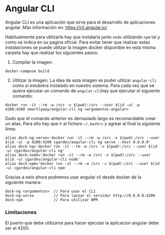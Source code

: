 # Angular CLI
Angular CLI es una aplicación que sirve para el desarrollo de aplicaciones angular.
Más información en: https://cli.angular.io/

Habitualmente para utilizarla hay que instalarla junto `node` utilizando `npm` tal y como se indica
en su pagina oficial. Para evitar tener que realizar estas instalaciones se puede utilizar la imagen
docker disponible en esta misma carpeta hay que realizar los siguientes pasos:

1. Compilar la imagen:

```
docker-compose build
```

2. Utilizar la imagen. La idea de esta imagen es poder utilizar `angular-cli` como si estubiera instalado
en nuestro sistema. Para cada vez que se quiera ejecutar un comando de `angular-cli`hay que ejecutar el
siguiente comando:

```
docker run -it --rm -w /src -v $(pwd):/src --user $(id -u) -p 4200:4200 smartlyway/angular-cli ng <argumentos-angular>
```

Dado que el comando anterior es demasiado largo es recomandable crear un alias. Para ello hay que ir al fichero
`~/.bashrc` y agrear al final la siguiente linea:

```
alias dock-ng-serve='docker run -it --rm -w /src -v $(pwd):/src --user $(id -u) -p 4200:4200 cgardev/angular-cli ng serve --host 0.0.0.0'
alias dock-ng='docker run -it --rm -w /src -v $(pwd):/src --user $(id -u) cgardev/angular-cli ng'
alias dock-node='docker run -it --rm -w /src -v $(pwd):/src --user $(id -u) cgardev/angular-cli node'
alias dock-npm='docker run -it --rm -w /src -v $(pwd):/src --user $(id -u) cgardev/angular-cli npm'
``` 

Gracias a esto ahora podremos usar angular cli desde docker de la siguiente manera:

```
dock-ng <argumentos>  // Para usar el CLI
dock-ng-serve         // Para lanzar el servidor http://0.0.0.0:4200
dock-npm              // Para utilizar NPM
```

### Limitaciones 
El puerto que debe utilizarse para hacer ejecutar la aplicacion angular debe ser el 4200. 
